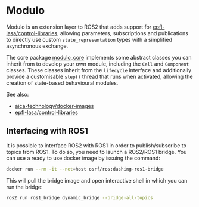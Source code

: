 
# Modulo

Modulo is an extension layer to ROS2 that adds support for [epfl-lasa/control-libraries](https://github.com/epfl-lasa/control-libraries), allowing parameters, subscriptions and publications to directly use custom `state_representation` types with a simplified asynchronous exchange.

The core package [modulo_core](./source/modulo_core) implements some abstract classes you can inherit from to develop your own module,
including the `Cell` and `Component` classes. These classes inherit from the `lifecycle` interface and additionally provide a customisable `step()` thread
that runs when activated, allowing the creation of state-based behavioural modules.

See also:
- [aica-technology/docker-images](https://github.com/aica-technology/docker-images)
- [epfl-lasa/control-libraries](https://github.com/epfl-lasa/control-libraries)


## Interfacing with ROS1

It is possible to interface ROS2 with ROS1 in order to publish/subscribe to topics from ROS1. To do so, you need to launch a ROS2/ROS1 bridge. You can use a ready to use docker image by issuing the command:

```bash
docker run --rm -it --net=host osrf/ros:dashing-ros1-bridge
```

This will pull the bridge image and open interactive shell in which you can run the bridge:

```bash
ros2 run ros1_bridge dynamic_bridge --bridge-all-topics
```
